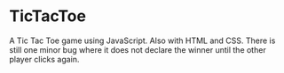 # TicTacToe

A Tic Tac Toe game using JavaScript. Also with HTML and CSS. There is still one minor bug where it does not declare the winner until the other player clicks again.
